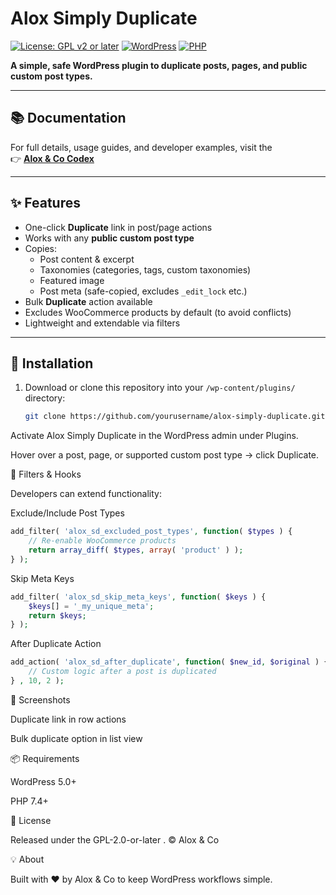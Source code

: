 # Alox Simply Duplicate

[![License: GPL v2 or later](https://img.shields.io/badge/License-GPL%20v2%20or%20later-blue.svg)](https://www.gnu.org/licenses/gpl-2.0.html)
[![WordPress](https://img.shields.io/badge/WordPress-5.0%2B-blue.svg)](https://wordpress.org/)
[![PHP](https://img.shields.io/badge/PHP-7.4%2B-blue.svg)](https://www.php.net/)

**A simple, safe WordPress plugin to duplicate posts, pages, and public custom post types.**

---

## 📚 Documentation

For full details, usage guides, and developer examples, visit the  
👉 [**Alox & Co Codex**](https://codex.alox.co)  

---

## ✨ Features

- One-click **Duplicate** link in post/page actions  
- Works with any **public custom post type**  
- Copies:
  - Post content & excerpt
  - Taxonomies (categories, tags, custom taxonomies)
  - Featured image
  - Post meta (safe-copied, excludes `_edit_lock` etc.)
- Bulk **Duplicate** action available
- Excludes WooCommerce products by default (to avoid conflicts)
- Lightweight and extendable via filters

---

## 🚀 Installation

1. Download or clone this repository into your `/wp-content/plugins/` directory:
   ```bash
   git clone https://github.com/yourusername/alox-simply-duplicate.git


Activate Alox Simply Duplicate in the WordPress admin under Plugins.

Hover over a post, page, or supported custom post type → click Duplicate.

🔧 Filters & Hooks

Developers can extend functionality:

Exclude/Include Post Types
```php
add_filter( 'alox_sd_excluded_post_types', function( $types ) {
    // Re-enable WooCommerce products
    return array_diff( $types, array( 'product' ) );
} );
```

Skip Meta Keys
```php
add_filter( 'alox_sd_skip_meta_keys', function( $keys ) {
    $keys[] = '_my_unique_meta';
    return $keys;
} );
```

After Duplicate Action
```php
add_action( 'alox_sd_after_duplicate', function( $new_id, $original ) {
    // Custom logic after a post is duplicated
} , 10, 2 );
```

📸 Screenshots

Duplicate link in row actions

Bulk duplicate option in list view

📦 Requirements

WordPress 5.0+

PHP 7.4+

📜 License

Released under the GPL-2.0-or-later
.
© Alox & Co

💡 About

Built with ❤️ by Alox & Co
 to keep WordPress workflows simple.

